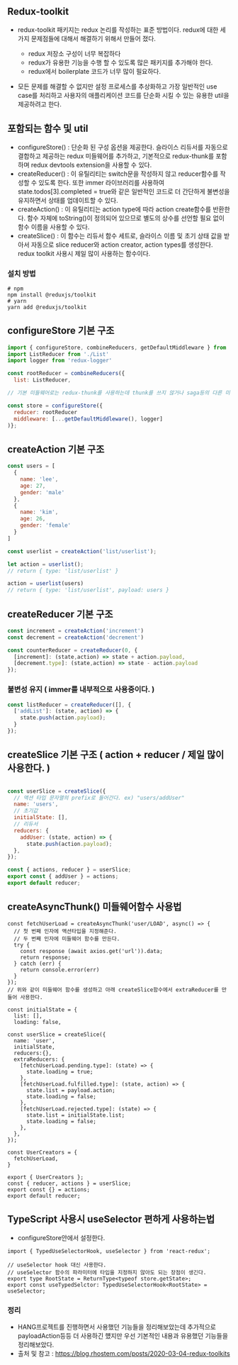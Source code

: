 ## Redux-toolkit
- redux-toolkit 패키지는 redux 논리를 작성하는 표준 방법이다. redux에 대한 세 가지 문제점들에 대해서 해결하기 위해서 만들어 졌다.
  - redux 저장소 구성이 너무 복잡하다
  - redux가 유용한 기능을 수행 할 수 있도록 많은 패키지를 추가해야 한다.
  - redux에서 boilerplate 코드가 너무 많이 필요하다.

- 모든 문제를 해결할 수 없지만 설정 프로세스를 추상화하고 가장 일반적인 use case를 처리하고 사용자의 애플리케이션 코드를 단순화 시킬 수 있는 유용한 util을 제공하려고 한다. 

## 포함되는 함수 및 util
- configureStore() : 단순화 된 구성 옵션을 제공한다. 슬라이스 리듀서를 자동으로 결합하고 제공하는 redux 미들웨어를 추가하고, 기본적으로 redux-thunk를 포함하며 redux devtools extension을 사용할 수 있다.
- createReducer() : 이 유틸리티는 switch문을 작성하지 않고 reducer함수를 작성할 수 있도록 한다. 또한 immer 라이브러리를 사용하여 state.todos[3].completed = true와 같은 일반적인 코드로 더 간단하게 불변성을 유지하면서 상태를 업데이트할 수 있다.
- createAction() : 이 유틸리티는 action type에 따라 action create함수를 반환한다. 함수 자체에 toString()이 정의되어 있으므로 별도의 상수를 선언할 필요 없이 함수 이름을 사용할 수 있다.
- createSlice() : 이 함수는 리듀서 함수 세트로, 슬라이스 이름 및 초기 상태 값을 받아서 자동으로 slice reducer와 action creator, action types를 생성한다. redux toolkit 사용시 제일 많이 사용하는 함수이다.

### 설치 방법
```
# npm
npm install @reduxjs/toolkit
# yarn
yarn add @reduxjs/toolkit
```

## configureStore 기본 구조
```javascript
import { configureStore, combineReducers, getDefaultMiddleware } from '@reduxjs/toolkit'
import ListReducer from './List'
import logger from 'redux-logger'

const rootReducer = combineReducers({
  list: ListReducer,

// 기본 미들웨어로는 redux-thunk를 사용하는데 thunk를 쓰지 않거나 saga등의 다른 미들웨어가 필요하다면 아래와 같이 설정한다.

const store = configureStore({
  reducer: rootReducer
  middleware: [...getDefaultMiddleware(), logger]
)};
```

## createAction 기본 구조
```javascript
const users = [
  {
    name: 'lee',
    age: 27,
    gender: 'male'
  },
  {
    name: 'kim',
    age: 26,
    gender: 'female'
  }
]

const userlist = createAction('list/userlist');

let action = userlist();
// return { type: 'list/userlist' }

action = userlist(users)
// return { type: 'list/userlist', payload: users }
```

## createReducer 기본 구조
```javascript
const increment = createAction('increment')
const decrement = createAction('decrement')

const counterReducer = createReducer(0, {
  [increment]: (state,action) => state + action.payload,
  [decrement.type]: (state,action) => state - action.payload
});
```

### 불변성 유지 ( immer를 내부적으로 사용중이다. )
```javascript
const listReducer = createReducer([], {
  ['addList']: (state, action) => {
    state.push(action.payload);
  }
});
```

## createSlice 기본 구조 ( action + reducer / 제일 많이 사용한다. )
```javascript

const userSlice = createSlice({
  // 액션 타입 문자열의 prefix로 들어간다. ex) "users/addUser"
  name: 'users',
  // 초기값
  initialState: [],
  // 리듀서
  reducers: {
    addUser: (state, action) => {
      state.push(action.payload);
  },
});

const { actions, reducer } = userSlice;
export const { addUser } = actions;
export default reducer;
```

## createAsyncThunk() 미들웨어함수 사용법
```
const fetchUserLoad = createAsyncThunk('user/LOAD', async() => {
  // 첫 번째 인자에 액션타입을 지정해준다.
  // 두 번째 인자에 미들웨어 함수를 만든다.
  try {
    const response (await axios.get('url')).data;
    return response;
  } catch (err) {
    return console.error(err)
  }
});
// 위와 같이 미들웨어 함수를 생성하고 아래 createSlice함수에서 extraReducer를 만들어 사용한다.

const initialState = {
  list: [],
  loading: false,

const userSlice = createSlice({
  name: 'user',
  initialState,
  reducers:{},
  extraReducers: {
    [fetchUserLoad.pending.type]: (state) => {
      state.loading = true;
    },
    [fetchUserLoad.fulfilled.type]: (state, action) => {
      state.list = payload.action;
      state.loading = false;
    },
    [fetchUserLoad.rejected.type]: (state) => {
      state.list = initialState.list;
      state.loading = false;
    },
  },
});

const UserCreators = {
  fetchUserLoad,
}

export { UserCreators };
const { reducer, actions } = userSlice;
export const {} = actions;
export default reducer;
```
## TypeScript 사용시 useSelector 편하게 사용하는법
- configureStore안에서 설정한다.
```
import { TypedUseSelectorHook, useSelector } from 'react-redux';

// useSelector hook 대신 사용한다.
// useSelector 함수의 파라미터에 타입을 지정하지 않아도 되는 장점이 생긴다.
export type RootState = ReturnType<typeof store.getState>;
export const useTypedSelctor: TypedUseSelectorHook<RootState> = useSelector;
```

### 정리
- HANG프로젝트를 진행하면서 사용했던 기능들을 정리해보았는데 추가적으로 payloadAction등등 더 사용하긴 헀지만 우선 기본적인 내용과 유용했던 기능들을 정리해보았다.
- 출처 및 참고 : https://blog.rhostem.com/posts/2020-03-04-redux-toolkits
